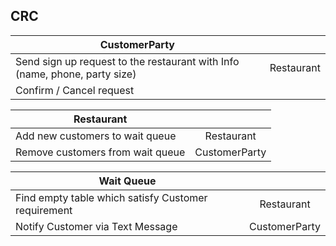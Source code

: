 
## CRC

| CustomerParty   |       | 
|----------|:-------------:|
| Send sign up request to the restaurant with Info (name, phone, party size) | Restaurant |
| Confirm / Cancel request|       | 

| Restaurant   |            | 
|----------|:-------------:|
| Add new customers to wait queue | Restaurant |
| Remove customers from wait queue |  CustomerParty | 

| Wait Queue   |            | 
|----------|:-------------:|
| Find empty table which satisfy Customer requirement | Restaurant |
| Notify Customer via Text Message | CustomerParty | 
